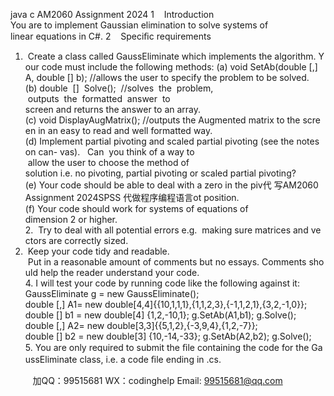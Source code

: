 java c
AM2060 Assignment 2024
1    Introduction
You are to implement Gaussian elimination to solve systems of linear equations in C#.
2    Speciﬁc requirements
1.  Create a class called GaussEliminate which implements the algorithm. Your code must include the following methods:
(a) void SetAb(double [,] A, double [] b); //allows the user to specify the problem to be solved.
(b) double  []  Solve();  //solves  the  problem,  outputs  the  formatted  answer  to screen and returns the answer to an array.
(c) void DisplayAugMatrix(); //outputs the Augmented matrix to the screen in an easy to read and well formatted way.
(d) Implement partial pivoting and scaled partial pivoting (see the notes on can- vas).   Can  you think of a way to  allow the user to choose the method of solution i.e. no pivoting, partial pivoting or scaled partial pivoting?
(e) Your code should be able to deal with a zero in the piv代 写AM2060 Assignment 2024SPSS
代做程序编程语言ot position.
(f) Your code should work for systems of equations of dimension 2 or higher.
2.  Try to deal with all potential errors e.g.  making sure matrices and vectors are correctly sized.
3.  Keep your code tidy and readable.  Put in a reasonable amount of comments but no essays. Comments should help the reader understand your code.
4. I will test your code by running code like the following against it:
GaussEliminate g = new GaussEliminate();
double [,] A1= new double[4,4]{{10,1,1,1},{1,1,2,3},{-1,1,2,1},{3,2,-1,0}};
double [] b1 = new double[4] {1,2,-10,1};
g.SetAb(A1,b1);
g.Solve();
double [,] A2= new double[3,3]{{5,1,2},{-3,9,4},{1,2,-7}};
double [] b2 = new double[3] {10,-14,-33};
g.SetAb(A2,b2);
g.Solve();
5. You are only required to submit the ﬁle containing the code for the GaussEliminate class, i.e. a code ﬁle ending in .cs.

         
加QQ：99515681  WX：codinghelp  Email: 99515681@qq.com
